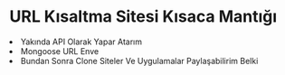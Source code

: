 <h1> URL Kısaltma Sitesi Kısaca Mantığı </h1>
<li> Yakında API Olarak Yapar Atarım </li>
<li> Mongoose URL Enve </li>
<li> Bundan Sonra Clone Siteler Ve Uygulamalar Paylaşabilirim Belki </li>
